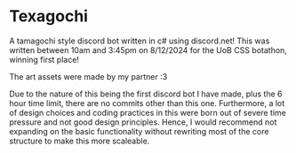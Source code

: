 # Texagochi
A tamagochi style discord bot written in c# using discord.net! This was written between 10am and 3:45pm on 8/12/2024 for the UoB CSS botathon, winning first place!

The art assets were made by my partner :3

Due to the nature of this being the first discord bot I have made, plus the 6 hour time limit, there are no commits other than this one.
Furthermore, a lot of design choices and coding practices in this were born out of severe time pressure and not good design principles.
Hence, I would recommend not expanding on the basic functionality without rewriting most of the core structure to make this more scaleable.